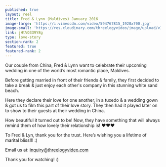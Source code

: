 ```yaml
---
published: true
layout: reel
title: Fred & Lynn (Maldives) January 2016
image-large: 'https://i.vimeocdn.com/video/594767815_1920x700.jpg'
image-small: 'https://res.cloudinary.com/threelogyvideo/image/upload/v1528568829/Fred.jpg'
link: jHtVQ339Y8g
type: love-story
section-rank: 2
featured: true
featured-rank: 2
---
```

Our couple from China, Fred & Lynn want to celebrate their upcoming wedding in one of the world’s most romantic place, Maldives.

Before getting married in front of their friends & family, they first decided to take a break & just enjoy each other's company in this stunning white sand beach.

Here they declare their love for one another, in a tuxedo & a wedding gown & got us to film this part of their love story. They then had it played later on to show to their guests at their wedding in China.

How beautiful it turned out to be! Now, they have something that will always remind them of how lovely their relationship is! ♥♥♥

To Fred & Lyn, thank you for the trust. Here’s wishing you a lifetime of marital bliss!!! :)

Email us at: inquiry@threelogyvideo.com

Thank you for watching! :)
